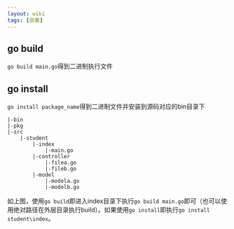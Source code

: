 ```yaml
---
layout: wiki
tags: [部署]
---
```


## go build

`go build main.go`得到二进制执行文件

## go install

`go install package_name`得到二进制文件并安装到源码对应的bin目录下

```
|-bin
|-pkg
|-src
    |-student
        |-index
            |-main.go
        |-controller
            |-filea.go
            |-fileb.go
        |-model
            |-modela.go
            |-modelb.go
```

如上图，使用`go build`即进入index目录下执行`go build main.go`即可（也可以使用绝对路径在外层目录执行build）。如果使用`go install`即执行`go install student\index`。